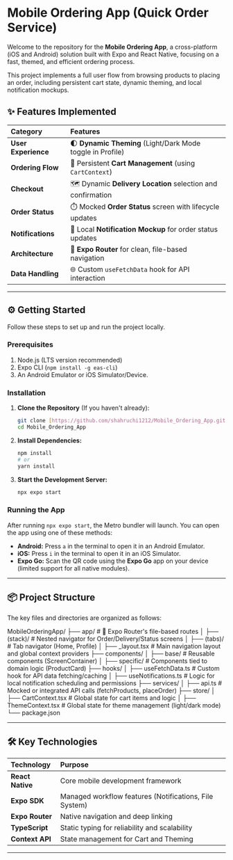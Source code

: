 #  Mobile Ordering App (Quick Order Service)

Welcome to the repository for the **Mobile Ordering App**, a cross-platform (iOS and Android) solution built with Expo and React Native, focusing on a fast, themed, and efficient ordering process.

This project implements a full user flow from browsing products to placing an order, including persistent cart state, dynamic theming, and local notification mockups.

## ✨ Features Implemented

| Category | Features |
| :--- | :--- |
| **User Experience** | 🌓 **Dynamic Theming** (Light/Dark Mode toggle in Profile) |
| **Ordering Flow** | 🛒 Persistent **Cart Management** (using `CartContext`) |
| **Checkout** | 🗺️ Dynamic **Delivery Location** selection and confirmation |
| **Order Status** | ⏱️ Mocked **Order Status** screen with lifecycle updates |
| **Notifications** | 🔔 Local **Notification Mockup** for order status updates |
| **Architecture** | 🚀 **Expo Router** for clean, file-based navigation |
| **Data Handling** | 🌐 Custom `useFetchData` hook for API interaction |

***

## ⚙️ Getting Started

Follow these steps to set up and run the project locally.

### Prerequisites

1.  Node.js (LTS version recommended)
2.  Expo CLI (`npm install -g eas-cli`)
3.  An Android Emulator or iOS Simulator/Device.

### Installation

1.  **Clone the Repository** (If you haven't already):
    ```bash
    git clone [https://github.com/shahruchi1212/Mobile_Ordering_App.git](https://github.com/shahruchi1212/Mobile_Ordering_App.git)
    cd Mobile_Ordering_App
    ```

2.  **Install Dependencies:**
    ```bash
    npm install
    # or
    yarn install
    ```

3.  **Start the Development Server:**
    ```bash
    npx expo start
    ```

### Running the App

After running `npx expo start`, the Metro bundler will launch. You can open the app using one of these methods:

* **Android:** Press `a` in the terminal to open it in an Android Emulator.
* **iOS:** Press `i` in the terminal to open it in an iOS Simulator.
* **Expo Go:** Scan the QR code using the **Expo Go** app on your device (limited support for all native modules).

***

## 📦 Project Structure

The key files and directories are organized as follows:

MobileOrderingApp/
├── app/                      # 🚀 Expo Router's file-based routes
│   ├── (stack)/              # Nested navigator for Order/Delivery/Status screens
│   ├── (tabs)/               # Tab navigator (Home, Profile)
│   ├── _layout.tsx           # Main navigation layout and global context providers
├── components/
│   ├── base/                 # Reusable components (ScreenContainer)
│   ├── specific/             # Components tied to domain logic (ProductCard)
├── hooks/
│   ├── useFetchData.ts       # Custom hook for API data fetching/caching
│   ├── useNotifications.ts   # Logic for local notification scheduling and permissions
├── services/
│   ├── api.ts                # Mocked or integrated API calls (fetchProducts, placeOrder)
├── store/
│   ├── CartContext.tsx       # Global state for cart items and logic
│   ├── ThemeContext.tsx      # Global state for theme management (light/dark mode)
└── package.json


***

## 🛠️ Key Technologies

| Technology | Purpose |
| :--- | :--- |
| **React Native** | Core mobile development framework |
| **Expo SDK** | Managed workflow features (Notifications, File System) |
| **Expo Router** | Native navigation and deep linking |
| **TypeScript** | Static typing for reliability and scalability |
| **Context API** | State management for Cart and Theming |

***
